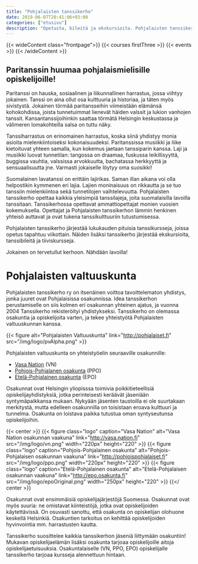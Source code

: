 ```yaml
---
title: "Pohjalaisten tanssikerho"
date: 2019-06-07T20:41:06+03:00
categories: ["etusivu"]
description: "Opetusta, bileitä ja ekskursioita. Pohjalaisten tanssikerho tuo opiskelijan elämään tanssin iloa."
---
```


{{< wideContent class="frontpage">}}
{{< courses firstThree >}}
{{< events >}}
{{< /wideContent  >}}

## Paritanssin huumaa pohjalaismielisille opiskelijoille!

Paritanssi on hauska, sosiaalinen ja liikunnallinen harrastus, jossa viihtyy jokainen. Tanssi on aina ollut osa kulttuuria ja historiaa, ja täten myös sivistystä. Jokainen törmää paritansseihin viimeistään elämänsä kohokohdissa, joista tunnetuimmat lienevät häiden valssit ja lukion vanhojen tanssit. Kansantanssijoihinkin saattaa törmätä Helsingin keskustassa ja välimeren lomakohteilla salsa on tuttu näky.

Tanssiharrastus on erinomainen harrastus, koska siinä yhdistyy monia asioita mielenkiintoiseksi kokonaisuudeksi. Paritanssissa musiikki ja liike kietoituvat yhteen samalla, kun kokemus jaetaan tanssiparin kanssa. Laji ja musiikki luovat tunnetilan: tangossa on draamaa, fuskussa leikillisyyttä, buggissa vauhtia, valssissa arvokkuutta, bachatassa herkkyyttä ja sensuaalisuutta jne. Varmasti jokaiselle löytyy oma suosikki!

Suomalainen lavatanssi on erittäin lajirikas. Saman illan aikana voi olla helpostikin kymmenen eri lajia. Lajien moninaisuus on rikkautta ja se tuo tanssiin mielenkiintoa sekä tunnetilojen vaihtelevuutta. Pohjalaisten tanssikerho opettaa kaikkia yleisimpiä tanssilajeja, joita suomalaisilla lavoilla tanssitaan. Tanssikerhossa opettavat ammattiopettajat monien vuosien kokemuksella. Opettajat ja Pohjalaisten tanssikerhon lämmin henkinen yhteisö auttavat ja ovat tukena tanssikulttuuriin tutustumisessa.

Pohjalaisten tanssikerho järjestää lukukauden pituisia tanssikursseja, joissa opetus tapahtuu viikottain. Näiden lisäksi tanssikerho järjestää ekskursioita, tanssibileitä ja tiiviskursseja.

Jokainen on tervetullut kerhoon. Nähdään lavoilla!

# Pohjalaisten valtuuskunta
Pohjalaisten tanssikerho ry on itsenäinen voittoa tavoittelematon yhdistys, jonka juuret ovat Pohjalaisissa osakunnissa. Idea tanssikerhon perustamiselle on siis kolmen eri osakunnan yhteinen ajatus, ja vuonna 2004 Tanssikerho rekisteröityi yhdistykseksi. Tanssikerho on olemassa osakuntia ja opiskelijoita varten, ja tekee yhteistyötä Pohjalaisten valtuuskunnan kanssa.

{{< figure alt="Pohjalaisten Valtuuskunta" link="http://pohjalaiset.fi" src="/img/logo/pvAlpha.png" >}}

Pohjalaisten valtuuskunta on yhteistyöelin seuraaville osakunnille:

  - [Vasa Nation](http://vasa.nation.fi) (VN)
  - [Pohjois-Pohjalanen osakunta](http://pohjoispohjalaiset.fi) (PPO)
  - [Etelä-Pohjalainen osakunta](http://epo.osakunta.fi) (EPO)

Osakunnat ovat Helsingin yliopisssa toimivia poikkitieteellisiä opiskelijayhdistyksiä, jotka perinteisesti keräävät jäseniään syntymäpaikkansa mukaan. Nykyään jäsenten taustoilla ei ole suurtakaan merkitystä, mutta edelleen osakunnilla on toisistaan eroava kulttuuri ja tunnelma. Osakunta on loistava paikka tutustua oman syntyseutunsa opiskelijoihin.

{{< center >}}
{{< figure class="logo" caption="Vasa Nation" alt="Vasa Nation osakunnan vaakuna" link="http://vasa.nation.fi" src="/img/logo/vn.png" width="220px" height="220" >}}
{{< figure class="logo" caption="Pohjois-Pohjalainen osakunta" alt="Pohjois-Pohjalaisen osakunnan vaakuna" link="http://pohjoispohjalaiset.fi" src="/img/logo/ppo.png" width="220px" height="220" >}}
{{< figure class="logo" caption="Etelä-Pohjalainen osakunta" alt="Etelä-Pohjalaisen osakunnan vaakuna" link="http://epo.osakunta.fi" src="/img/logo/epoOriginal.png" width="250px" height="220" >}}
{{</ center >}}

Osakunnat ovat ensimmäisiä opiskelijajärjestöjä Suomessa. Osakunnat ovat myös suuria: ne omistavat kiinteistöjä, jotka ovat opiskelijoiden käytettävissä. On osuvasti sanottu, että osakunta on opiskelijan olohuone keskellä Helsinkiä. Osakuntien tarkoitus on kehittää opiskelijoiden hyvinvointia mm. harrastusten kautta.

Tanssikerho suosittelee kaikkia tanssikerhon jäseniä liittymään osakuntiin! Mukavan opiskelijaelämän lisäksi osakunta tarjoaa opiskelijoille aitoja opiskelijaetuisuuksia. Osakuntalaiselle (VN, PPO, EPO) opiskelijalle tanssikerho tarjoaa kursseja alennettuun hintaan.

